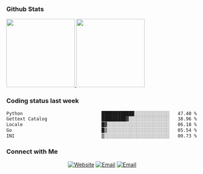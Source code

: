 
### Github Stats

<a href="https://github.com/lileixuan">
  <img height="180em" src="https://github-readme-stats.vercel.app/api?username=lileixuan&theme=buefy&show_icons=true" />
  <img height="180em" src="https://github-readme-stats.vercel.app/api/top-langs/?username=lileixuan&theme=buefy&layout=compact" />
</a>

### Coding status last week 

<!--START_SECTION:waka-->

```txt
Python                             ████████████░░░░░░░░░░░░░   47.40 %
Gettext Catalog                    █████████▓░░░░░░░░░░░░░░░   38.96 %
Locale                             █▓░░░░░░░░░░░░░░░░░░░░░░░   06.18 %
Go                                 █▒░░░░░░░░░░░░░░░░░░░░░░░   05.54 %
INI                                ▒░░░░░░░░░░░░░░░░░░░░░░░░   00.73 %
```

<!--END_SECTION:waka-->

### Connect with Me 

<p align="center">
<a href="https://www.koomu.cn/"><img alt="Website" src="https://img.shields.io/badge/Website-www.koomu.cn-blue?style=flat-square&logo=google-chrome"></a>
<a href="mailto:lileixuan@gmail.com"><img alt="Email" src="https://img.shields.io/badge/Email-lileixuan@gmail.com-blue?style=flat-square&logo=gmail"></a>
<a href="https://www.koomu.cn/rss/"><img alt="Email" src="https://img.shields.io/badge/RSS-www.koomu.cn%2Frss%2F-blue?style=flat-square&logo=rss"></a>


</p>
